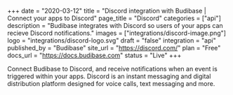 +++
date = "2020-03-12"
title = "Discord integration with Budibase | Connect your apps to Discord"
page_title = "Discord"
categories = ["api"] 
description = "Budibase integrates with Discord so users of your apps can recieve Discord notifications."
images = ["integrations/discord-image.png"]
logo = "integrations/discord-logo.svg"
draft = "false"
integration = "api"
published_by = "Budibase"
site_url = "https://discord.com/"
plan = "Free"
docs_url = "https://docs.budibase.com"
status = "Live" 
+++

Connect Budibase to Discord, and receive notifications when an event is triggered within your apps. Discord is an instant messaging and digital distribution platform designed for voice calls, text messaging and more.